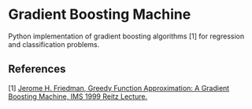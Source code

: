 # Gradient Boosting Machine

Python implementation of gradient boosting algorithms [1] for regression and classification problems.

## <a name="head1">References</a>

[1] [Jerome H. Friedman, Greedy Function Approximation: A Gradient Boosting Machine, IMS 1999 Reitz Lecture.](https://statweb.stanford.edu/~jhf/ftp/trebst.pdf)

